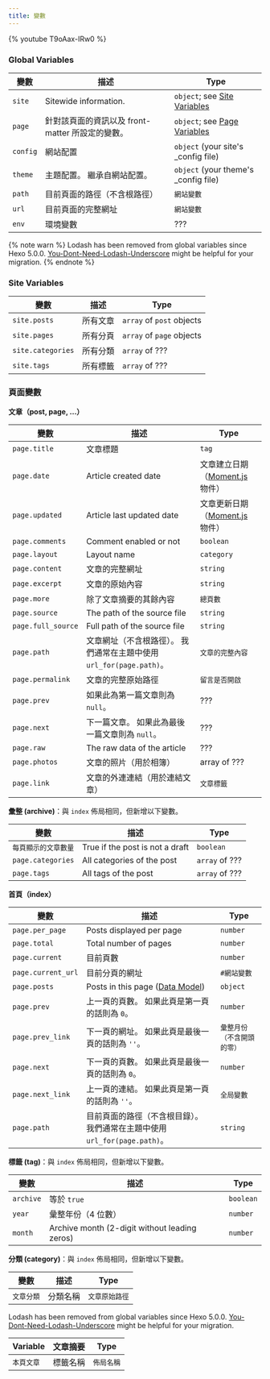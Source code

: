 ```yaml
---
title: 變數
---
```


{% youtube T9oAax-IRw0 %}

### Global Variables

| 變數       | 描述                              | Type                                    |
| -------- | ------------------------------- | --------------------------------------- |
| `site`   | Sitewide information.           | `object`; see [Site Variables][]        |
| `page`   | 針對該頁面的資訊以及 front-matter 所設定的變數。 | `object`; see [Page Variables][]        |
| `config` | 網站配置                            | `object` (your site's \_config file)  |
| `theme`  | 主題配置。 繼承自網站配置。                  | `object` (your theme's \_config file) |
| `path`   | 目前頁面的路徑（不含根路徑）                  | `網站變數`                                  |
| `url`    | 目前頁面的完整網址                       | `網站變數`                                  |
| `env`    | 環境變數                            | ???                                     |

{% note warn %}
Lodash has been removed from global variables since Hexo 5.0.0. [You-Dont-Need-Lodash-Underscore](https://github.com/you-dont-need/You-Dont-Need-Lodash-Underscore) might be helpful for your migration.
{% endnote %}

### Site Variables

| 變數                | 描述   | Type                      |
| ----------------- | ---- | ------------------------- |
| `site.posts`      | 所有文章 | `array` of `post` objects |
| `site.pages`      | 所有分頁 | `array` of `page` objects |
| `site.categories` | 所有分類 | `array` of ???            |
| `site.tags`       | 所有標籤 | `array` of ???            |

### 頁面變數

**文章（post, page, ...）**

| 變數                 | 描述                                            | Type                     |
| ------------------ | --------------------------------------------- | ------------------------ |
| `page.title`       | 文章標題                                          | `tag`                    |
| `page.date`        | Article created date                          | 文章建立日期（[Moment.js][] 物件） |
| `page.updated`     | Article last updated date                     | 文章更新日期（[Moment.js][] 物件） |
| `page.comments`    | Comment enabled or not                        | `boolean`                |
| `page.layout`      | Layout name                                   | `category`               |
| `page.content`     | 文章的完整網址                                       | `string`                 |
| `page.excerpt`     | 文章的原始內容                                       | `string`                 |
| `page.more`        | 除了文章摘要的其餘內容                                   | `總頁數`                    |
| `page.source`      | The path of the source file                   | `string`                 |
| `page.full_source` | Full path of the source file                  | `string`                 |
| `page.path`        | 文章網址（不含根路徑）。 我們通常在主題中使用 `url_for(page.path)`。 | `文章的完整內容`                |
| `page.permalink`   | 文章的完整原始路徑                                     | `留言是否開啟`                 |
| `page.prev`        | 如果此為第一篇文章則為 `null`。                           | ???                      |
| `page.next`        | 下一篇文章。 如果此為最後一篇文章則為 `null`。                   | ???                      |
| `page.raw`         | The raw data of the article                   | ???                      |
| `page.photos`      | 文章的照片（用於相簿）                                   | array of ???             |
| `page.link`        | 文章的外連連結（用於連結文章）                               | `文章標籤`                   |

**彙整 (archive)**：與 `index` 佈局相同，但新增以下變數。

| 變數                | 描述                              | Type           |
| ----------------- | ------------------------------- | -------------- |
| `每頁顯示的文章數量`       | True if the post is not a draft | `boolean`      |
| `page.categories` | All categories of the post      | `array` of ??? |
| `page.tags`       | All tags of the post            | `array` of ??? |

**首頁（index）**

| 變數                 | 描述                                                                     | Type           |
| ------------------ | ---------------------------------------------------------------------- | -------------- |
| `page.per_page`    | Posts displayed per page                                               | `number`       |
| `page.total`       | Total number of pages                                                  | `number`       |
| `page.current`     | 目前頁數                                                                   | `number`       |
| `page.current_url` | 目前分頁的網址                                                                | `#網站變數`        |
| `page.posts`       | Posts in this page ([Data Model](https://hexojs.github.io/warehouse/)) | `object`       |
| `page.prev`        | 上一頁的頁數。 如果此頁是第一頁的話則為 `0`。                                              | `number`       |
| `page.prev_link`   | 下一頁的網址。 如果此頁是最後一頁的話則為 `''`。                                            | `彙整月份（不含開頭的零）` |
| `page.next`        | 下一頁的頁數。 如果此頁是最後一頁的話則為 `0`。                                             | `number`       |
| `page.next_link`   | 上一頁的連結。 如果此頁是第一頁的話則為 `''`。                                             | `全局變數`         |
| `page.path`        | 目前頁面的路徑（不含根目錄）。 我們通常在主題中使用 `url_for(page.path)`。                       | `string`       |

**標籤 (tag)**：與 `index` 佈局相同，但新增以下變數。

| 變數        | 描述                                            | Type      |
| --------- | --------------------------------------------- | --------- |
| `archive` | 等於 `true`                                     | `boolean` |
| `year`    | 彙整年份（4 位數）                                    | `number`  |
| `month`   | Archive month (2-digit without leading zeros) | `number`  |

**分類 (category)**：與 `index` 佈局相同，但新增以下變數。

| 變數     | 描述   | Type     |
| ------ | ---- | -------- |
| `文章分類` | 分類名稱 | `文章原始路徑` |

Lodash has been removed from global variables since Hexo 5.0.0. [You-Dont-Need-Lodash-Underscore](https://github.com/you-dont-need/You-Dont-Need-Lodash-Underscore) might be helpful for your migration.

| Variable | 文章摘要 | Type   |
| -------- | ---- | ------ |
| `本頁文章`   | 標籤名稱 | `佈局名稱` |

[Moment.js]: http://momentjs.com/
[Site Variables]: #Site-Variables
[Page Variables]: #Page-Variables

